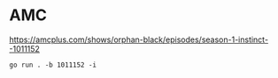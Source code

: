 # AMC

https://amcplus.com/shows/orphan-black/episodes/season-1-instinct--1011152

~~~
go run . -b 1011152 -i
~~~
